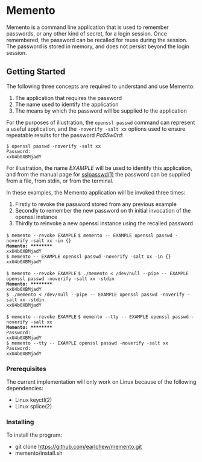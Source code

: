 # Memento

Memento is a command line application that is used to remember passwords, or any other kind of secret, for a login session.
Once remembered, the password can be recalled for reuse during the session. The password is stored in memory, and does
not persist beyond the login session.

## Getting Started

The following three concepts are required to understand and use Memento:

1. The application that requires the password
1. The name used to identify the application
1. The means by which the password will be supplied to the application

For the purposes of illustration, the `openssl passwd` command can represent a useful application, and the
`-noverify -salt xx` options used to ensure repeatable results for the password _Pa55w0rd_:
```
$ openssl passwd -noverify -salt xx
Password:
xxU4b0XBMjadY
```

For illustration, the name _EXAMPLE_ will be used to identify this application, and from the manual page for
[sslpasswd(1)](https://linux.die.net/man/1/sslpasswd) the password can be supplied from a file, from stdin,
or from the terminal.

In these examples, the Memento application will be invoked three times:
1. Firstly to revoke the password stored from any previous example
1. Secondly to remember the new password on th initial invocation of the openssl instance
1. Thirdly to reinvoke a new openssl instance using the recalled password

`$ memento --revoke EXAMPLE`
`$ memento -- EXAMPLE openssl passwd -noverify -salt xx -in {}`  
**`Memento: ********`**  
`xxU4b0XBMjadY`  
`$ memento -- EXAMPLE openssl passwd -noverify -salt xx -in {}`  
`xxU4b0XBMjadY`

`$ memento --revoke EXAMPLE`
`$ ./memento < /dev/null --pipe -- EXAMPLE openssl passwd -noverify -salt xx -stdin`  
**`Memento: ********`**  
`xxU4b0XBMjadY`  
`$ ./memento < /dev/null --pipe -- EXAMPLE openssl passwd -noverify -salt xx -stdin`  
`xxU4b0XBMjadY`  

`$ memento --revoke EXAMPLE`
`$ memento --tty -- EXAMPLE openssl passwd -noverify -salt xx`  
**`Memento: ********`**  
`Password:`  
`xxU4b0XBMjadY`  
`$ memento --tty -- EXAMPLE openssl passwd -noverify -salt xx`  
`Password:`  
`xxU4b0XBMjadY`  

### Prerequisites

The current implementation will only work on Linux because of the following dependencies:

* Linux keyctl(2)
* Linux splice(2)

### Installing

To install the program:

* git clone https://github.com/earlchew/memento.git
* memento/install.sh
